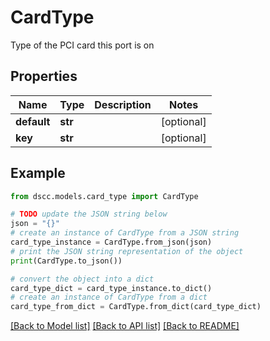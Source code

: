 # CardType

Type of the PCI card this port is on

## Properties

Name | Type | Description | Notes
------------ | ------------- | ------------- | -------------
**default** | **str** |  | [optional] 
**key** | **str** |  | [optional] 

## Example

```python
from dscc.models.card_type import CardType

# TODO update the JSON string below
json = "{}"
# create an instance of CardType from a JSON string
card_type_instance = CardType.from_json(json)
# print the JSON string representation of the object
print(CardType.to_json())

# convert the object into a dict
card_type_dict = card_type_instance.to_dict()
# create an instance of CardType from a dict
card_type_from_dict = CardType.from_dict(card_type_dict)
```
[[Back to Model list]](../README.md#documentation-for-models) [[Back to API list]](../README.md#documentation-for-api-endpoints) [[Back to README]](../README.md)


